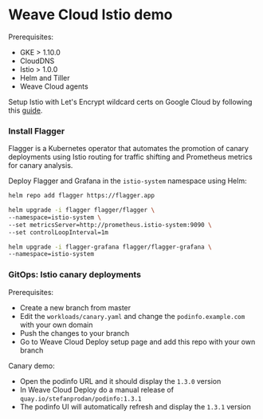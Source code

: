 # Weave Cloud Istio demo

Prerequisites:

* GKE > 1.10.0 
* CloudDNS
* Istio > 1.0.0
* Helm and Tiller
* Weave Cloud agents

Setup Istio with Let's Encrypt wildcard certs on Google Cloud by following this [guide](https://github.com/stefanprodan/istio-gke).

### Install Flagger

Flagger is a Kubernetes operator that automates the promotion of canary deployments
using Istio routing for traffic shifting and Prometheus metrics for canary analysis.

Deploy Flagger and Grafana in the `istio-system` namespace using Helm:

```bash
helm repo add flagger https://flagger.app

helm upgrade -i flagger flagger/flagger \
--namespace=istio-system \
--set metricsServer=http://prometheus.istio-system:9090 \
--set controlLoopInterval=1m

helm upgrade -i flagger-grafana flagger/flagger-grafana \
--namespace=istio-system
```

### GitOps: Istio canary deployments 

Prerequisites:

* Create a new branch from master
* Edit the `workloads/canary.yaml` and change the `podinfo.example.com` with your own domain
* Push the changes to your branch
* Go to Weave Cloud Deploy setup page and add this repo with your own branch

Canary demo:

* Open the podinfo URL and it should display the `1.3.0` version
* In Weave Cloud Deploy do a manual release of `quay.io/stefanprodan/podinfo:1.3.1` 
* The podinfo UI will automatically refresh and display the `1.3.1` version

